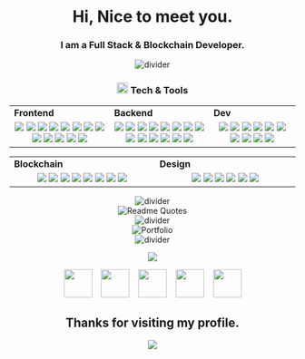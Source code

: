 <h1 align="center">
  Hi, Nice to meet you.
</h1>
<h3 align="center">
  I am a Full Stack & Blockchain Developer.
</h3>
<div align="center">
  <img src="https://github.com/forbesus/forbesus/blob/main/divider1.png" alt="divider"/>
</div> 

<h3 align="center"><img src="https://github.com/forbesus/forbesus/blob/main/code.gif" height="20"/> Tech & Tools</h3>

<div align="center" style="witdh:100%"> 
  <table>
    <tr>
      <td valign="center" width="100px"><b>Frontend<b></td>
      <td valign="center" width="100px"><b>Backend<b></td>
      <td valign="center" width="100px"><b>Dev<b></td>
    </tr>
    <tr>
      <td valign="center" align="center" width="300px">
        <img src="https://img.shields.io/badge/Angular-blue" /> 
        <img src="https://img.shields.io/badge/Flutter-blue" /> 
        <img src="https://img.shields.io/badge/HTML-blue" /> 
        <img src="https://img.shields.io/badge/React-blue" /> 
        <img src="https://img.shields.io/badge/CSS-blue" />
        <img src="https://img.shields.io/badge/JavaScript-blue" /> 
        <img src="https://img.shields.io/badge/TypeScript-blue" />
        <img src="https://img.shields.io/badge/Vue-blue" /> 
        <img src="https://img.shields.io/badge/Bootstrap-blue" /> 
        <img src="https://img.shields.io/badge/Tailwind-blue" /> 
        <img src="https://img.shields.io/badge/Next-blue" /> 
        <img src="https://img.shields.io/badge/Nuxt-blue" /> 
        <img src="https://img.shields.io/badge/Chart.js-blue" />
      </td>      
      <td valign="center" align="center" width="300px">
        <img src="https://img.shields.io/badge/Django-blue" /> 
        <img src="https://img.shields.io/badge/Python-blue" /> 
        <img src="https://img.shields.io/badge/Selenium-blue" />        
        <img src="https://img.shields.io/badge/Ruby-blue" /> 
        <img src="https://img.shields.io/badge/Rails-blue" /> 
        <img src="https://img.shields.io/badge/BeautifulSoup-blue" /> 
        <img src="https://img.shields.io/badge/Pandas-blue" /> 
        <img src="https://img.shields.io/badge/Numpy-blue" /> 
        <img src="https://img.shields.io/badge/Flask-blue" /> 
        <img src="https://img.shields.io/badge/PHP-blue" /> 
        <img src="https://img.shields.io/badge/Laravel-blue" /> 
        <img src="https://img.shields.io/badge/Node.js-blue" /> 
        <img src="https://img.shields.io/badge/Express-blue" /> 
        <img src="https://img.shields.io/badge/Nest.js-blue" /> 
      </td>
      <td valign="center" align="center" width="300px">
        <img src="https://img.shields.io/badge/AWS-blue" /> 
        <img src="https://img.shields.io/badge/CI/CD-blue" /> 
        <img src="https://img.shields.io/badge/Docker-blue" /> 
        <img src="https://img.shields.io/badge/TDD-blue" /> 
        <img src="https://img.shields.io/badge/Jira-blue" /> 
        <img src="https://img.shields.io/badge/Tezos-blue" /> 
        <img src="https://img.shields.io/badge/MySQL-blue" /> 
        <img src="https://img.shields.io/badge/NoSQL-blue" /> 
        <img src="https://img.shields.io/badge/MongoDB-blue" /> 
        <img src="https://img.shields.io/badge/PostgreSQL-blue" /> 
      </td>
    </tr>
  </table>
  
 <table>
    <tr>
      <td valign="center" width="100px"><b>Blockchain<b></td>
      <td valign="center" width="100px"><b>Design<b></td>
    </tr>
    <tr>
      <td valign="center" align="center" width="300px">
        <img src="https://img.shields.io/badge/Web3.js-blue" /> 
        <img src="https://img.shields.io/badge/Solidity-blue" /> 
        <img src="https://img.shields.io/badge/Ethers.js-blue" /> 
        <img src="https://img.shields.io/badge/Solana-blue" /> 
        <img src="https://img.shields.io/badge/Golang-blue" /> 
        <img src="https://img.shields.io/badge/Rust-blue" /> 
        <img src="https://img.shields.io/badge/Smart Contract-blue" /> 
        <img src="https://img.shields.io/badge/Bitcoin-blue" />
      </td>
     <td valign="center" align="center" width="300px">
       <img src="https://img.shields.io/badge/Photoshop-blue" /> 
       <img src="https://img.shields.io/badge/Adobe XD-blue" /> 
       <img src="https://img.shields.io/badge/Figma-blue" /> 
       <img src="https://img.shields.io/badge/Blender-blue" /> 
       <img src="https://img.shields.io/badge/WebGL-blue" /> 
       <img src="https://img.shields.io/badge/Three.js-blue" /> 
      </td>
    </tr>
  </table>
</div>

<div align="center">
  <img src="https://github.com/forbesus/forbesus/blob/main/divider2.png" alt="divider"/>
</div> 
<div align="center">
  <img src="https://quotes-github-readme.vercel.app/api?type=horizontal&theme=dracula" alt="Readme Quotes"/>
</div> 

<div align="center">
  <img src="https://github.com/forbesus/forbesus/blob/main/divider2.png" alt="divider"/>
</div>    
<div align="center">
  <img src="https://github.com/forbesus/forbesus/blob/main/portfolio.png" alt="Portfolio"/>
</div> 

<div align="center">
  <img src="https://github.com/forbesus/forbesus/blob/main/divider1.png" alt="divider"/>
</div> 

   
<p align = "center">
  <img src = "https://github-readme-streak-stats.herokuapp.com?user=naruhitokaide&theme=tokyonight&hide_border=true&include_all_commits=true&line_height=27">
</p>

<p align="center">
  <a href="https://www.linkedin.com/in/ogawakameto" target="_blank" rel="noopener noreferrer"><img src="https://img.icons8.com/fluency/2x/linkedin.png"  width="50" /></a>
  &nbsp;&nbsp;
  <a href="mailto:ogawakameto@gmail.com" target="_blank" rel="noopener noreferrer"><img src="https://img.icons8.com/fluency/2x/gmail-new.png"  width="50" /></a>
  &nbsp;&nbsp;
  <a href="https://join.skype.com/invite/r1RSnVIzkNvN" target="_blank" rel="noopener noreferrer"><img src="https://img.icons8.com/color/2x/skype.png"  width="50" /></a>
  &nbsp;&nbsp;
  <a href="https://t.me/forbes35" target="_blank" rel="noopener noreferrer"><img src="https://img.icons8.com/color/2x/telegram-app.png"  width="50" /></a>
  &nbsp;&nbsp;
  <a href="https://naruhito-kaide.netlify.app" target="_blank" rel="noopener noreferrer"><img src="https://img.icons8.com/nolan/2x/link.png"  width="50" /></a>
  
</p>

<h2 align="center"> Thanks for visiting my profile. </h2>
<p align="center">
  <img src="https://capsule-render.vercel.app/api?type=waving&color=gradient&height=65&section=footer"/>
</p>

